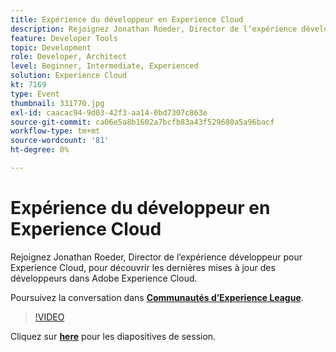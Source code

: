 ```yaml
---
title: Expérience du développeur en Experience Cloud
description: Rejoignez Jonathan Roeder, Director de l’expérience développeur pour Experience Cloud, pour découvrir les dernières mises à jour des développeurs dans Adobe Experience Cloud. Cette session a été diffusée dans le cadre d’un événement de contenu Adobe Developers Live.
feature: Developer Tools
topic: Development
role: Developer, Architect
level: Beginner, Intermediate, Experienced
solution: Experience Cloud
kt: 7169
type: Event
thumbnail: 331770.jpg
exl-id: caacac94-9d03-42f3-aa14-0bd7307c863e
source-git-commit: ca06e5a8b1602a7bcfb83a43f529680a5a96bacf
workflow-type: tm+mt
source-wordcount: '81'
ht-degree: 0%

---
```


# Expérience du développeur en Experience Cloud

Rejoignez Jonathan Roeder, Director de l’expérience développeur pour Experience Cloud, pour découvrir les dernières mises à jour des développeurs dans Adobe Experience Cloud.

Poursuivez la conversation dans **[Communautés d’Experience League](http://adobe.ly/36Yd3v6)**.

>[!VIDEO](https://video.tv.adobe.com/v/331770/?quality=12&learn=on&hidetitle=true)

Cliquez sur **[here](/help/adobe-developers-live/assets/developer-experience.pdf)** pour les diapositives de session.
